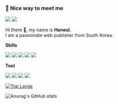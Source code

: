 ### 🤞 **Nice way to meet me**

<img src="https://img.shields.io/badge/skyyyy8908@gmail.com-EA4335?style=flat-square&logo=gmail&logoColor=white"/> <img src="https://img.shields.io/badge/skyyyy8908-E4405F?style=flat-square&logo=instagram&logoColor=white"/> 


Hi there 👋, my name is **Haneul.**  
I am a passionate web publisher from South Korea.

**Skills**  

<img src="https://img.shields.io/badge/HTML5-E34F26?style=flat-square&logo=html5&logoColor=white"/>  <img src="https://img.shields.io/badge/CSS3-1572B6?style=flat-square&logo=css3&logoColor=white"/>  <img src="https://img.shields.io/badge/SASS-CC6699?style=flat-square&logo=sass&logoColor=white"/>  <img src="https://img.shields.io/badge/JS-F7DF1E?style=flat-square&logo=javascript&logoColor=black"/>  <img src="https://img.shields.io/badge/vue.js-4FC08D?style=flat-square&logo=vuedotjs&logoColor=white"/>

**Tool**  

<img src="https://img.shields.io/badge/github-181717?style=flat-square&logo=github&logoColor=white">  <img src="https://img.shields.io/badge/VS Code-007ACC?style=flat-square&logo=visualstudiocode&logoColor=white">  <img src="https://img.shields.io/badge/Ps-31A8FF?style=flat-square&logo=adobephotoshop&logoColor=white">  <img src="https://img.shields.io/badge/IA-FF9A00?style=flat-square&logo=adobeillustrator&logoColor=white">  


[![Top Langs](https://github-readme-stats.vercel.app/api/top-langs/?username=psky95&layout=compact)](https://github.com/psky95/github-readme-stats)


![Anurag's GitHub stats](https://github-readme-stats.vercel.app/api?username=psky95&show_icons=true&theme=tokyonight) 

